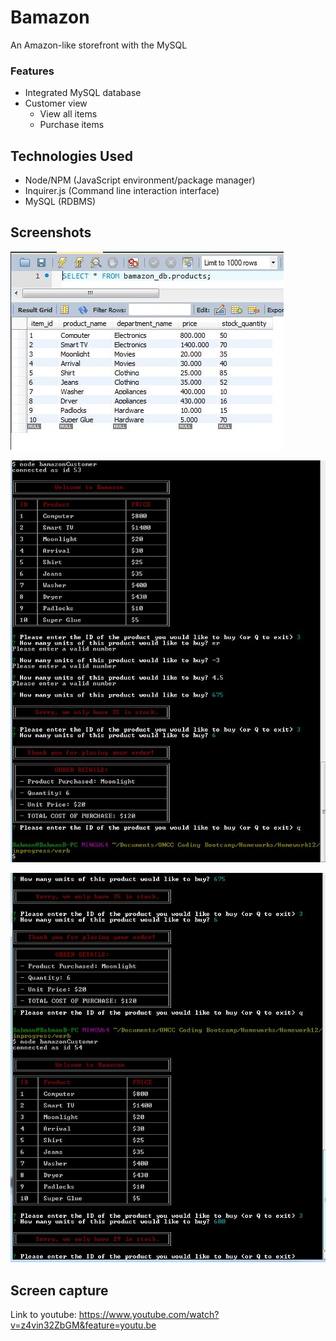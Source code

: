 # Bamazon
An Amazon-like storefront with the MySQL

### Features
- Integrated MySQL database
- Customer view
    - View all items
    - Purchase items
    
## Technologies Used
- Node/NPM (JavaScript environment/package manager)
- Inquirer.js (Command line interaction interface)
- MySQL (RDBMS)

## Screenshots

![](https://github.com/bakhtiyari/Bamazon/blob/master/Screenshots/Capture1.JPG)

![](https://github.com/bakhtiyari/Bamazon/blob/master/Screenshots/Capture2.JPG)

![](https://github.com/bakhtiyari/Bamazon/blob/master/Screenshots/Capture3.JPG)

## Screen capture

Link to youtube: https://www.youtube.com/watch?v=z4vin32ZbGM&feature=youtu.be

